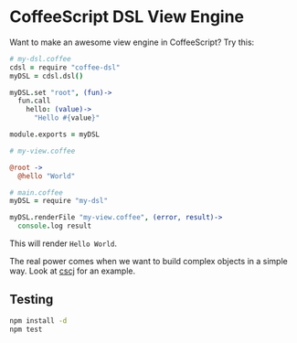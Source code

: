 CoffeeScript DSL View Engine
============================

Want to make an awesome view engine in CoffeeScript? Try this:

```coffee
# my-dsl.coffee
cdsl = require "coffee-dsl"
myDSL = cdsl.dsl()

myDSL.set "root", (fun)->
  fun.call
    hello: (value)->
      "Hello #{value}"

module.exports = myDSL
```

```coffee
# my-view.coffee

@root ->
  @hello "World"
```

```coffee
# main.coffee
myDSL = require "my-dsl"

myDSL.renderFile "my-view.coffee", (error, result)->
  console.log result
```

This will render `Hello World`.

The real power comes when we want to build complex objects in a simple way. Look at [cscj](https://github.com/CamShaft/cscj) for an example.

Testing
-------

```sh
npm install -d
npm test
```
